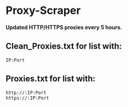 # Proxy-Scraper
**Updated HTTP/HTTPS proxies every 5 hours.**

## Clean_Proxies.txt for list with:
```
IP:Port
```

## Proxies.txt for list with:
```
http://:IP:Port
https://:IP:Port
```

